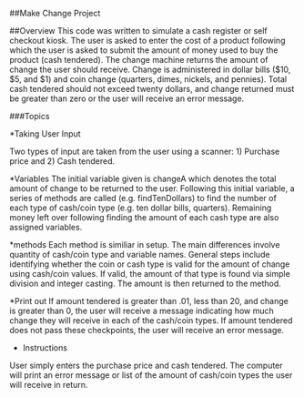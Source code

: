 
##Make Change Project

##Overview
This code was written to simulate a cash register or self checkout kiosk. The user is asked to enter the cost of a product following which the user is asked to submit the amount of money used to buy the product (cash tendered). The change machine returns the amount of change the user should receive. Change is administered in dollar bills ($10, $5, and $1) and coin change (quarters, dimes, nickels, and pennies). Total cash tendered should not exceed twenty dollars, and change returned must be greater than zero or the user will receive an error message.

###Topics

*Taking User Input

Two types of input are taken from the user using a scanner: 1) Purchase price and 2) Cash tendered.

*Variables
The initial variable given is changeA which denotes the total amount of change to be returned to the user. Following this initial variable, a series of methods are called (e.g. findTenDollars) to find the number of each type of cash/coin type (e.g. ten dollar bills, quarters). Remaining money left over following finding the amount of each cash type are also assigned variables.

*methods
Each method is similiar in setup. The main differences involve quantity of cash/coin type and variable names. General steps include identifying whether the coin or cash type is valid for the amount of change using cash/coin values. If valid, the amount of that type is found via simple division and integer casting. The amount is then  returned to the method.

*Print out
If amount tendered is greater than .01, less than 20, and change is greater than 0, the user will receive a message indicating how much change they will receive in each of the cash/coin types.
If amount tendered does not pass these checkpoints, the user will receive an error message.

* Instructions

User simply enters the purchase price and cash tendered. The computer will print an error message or list of the amount of cash/coin types the user will receive in return.
